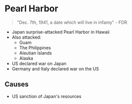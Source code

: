 # Pearl Harbor
> "Dec. 7th, 1941, a date which will live in infamy" - FDR

- Japan surprise-attacked Pearl Harbor in Hawaii
- Also attacked:
    - Guam
    - The Philippines
    - Aleutian Islands
    - Alaska
- US declared war on Japan
- Germany and Italy declared war on the US

## Causes
- US sanction of Japan's resources
